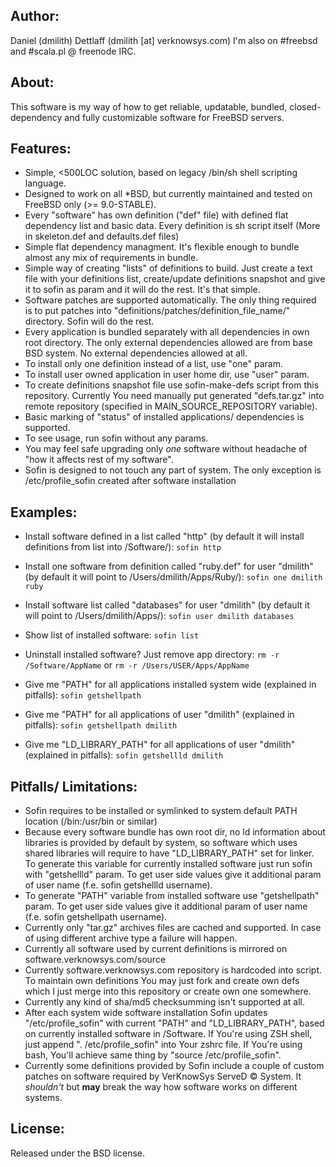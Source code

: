 ## Author:
Daniel (dmilith) Dettlaff (dmilith [at] verknowsys.com)
I'm also on #freebsd and #scala.pl @ freenode IRC.


## About:
This software is my way of how to get reliable, updatable, bundled, closed-dependency and fully
customizable software for FreeBSD servers.

    
## Features:
* Simple, <500LOC solution, based on legacy /bin/sh shell scripting language.
* Designed to work on all *BSD, but currently maintained and tested on FreeBSD only (>= 9.0-STABLE).
* Every "software" has own definition ("def" file) with defined flat dependency list and basic data.
  Every definition is sh script itself (More in skeleton.def and defaults.def files)
* Simple flat dependency managment. It's flexible enough to bundle almost any mix of requirements in bundle.
* Simple way of creating "lists" of definitions to build. Just create a text file with your definitions list,
  create/update definitions snapshot and give it to sofin as param and it will do the rest. It's that simple.
* Software patches are supported automatically. The only thing required is to put patches into
  "definitions/patches/definition_file_name/" directory. Sofin will do the rest.
* Every application is bundled separately with all dependencies in own root directory. The only external
  dependencies allowed are from base BSD system. No external dependencies allowed at all.
* To install only one definition instead of a list, use "one" param.
* To install user owned application in user home dir, use "user" param.
* To create definitions snapshot file use sofin-make-defs script from this repository. Currently You need
  manually put generated "defs.tar.gz" into remote repository (specified in MAIN_SOURCE_REPOSITORY variable).
* Basic marking of "status" of installed applications/ dependencies is supported.
* To see usage, run sofin without any params.
* You may feel safe upgrading only *one* software without headache of "how it affects rest of my software".
* Sofin is designed to not touch any part of system. The only exception is /etc/profile_sofin created after
  software installation


## Examples:
* Install software defined in a list called "http" (by default it will install definitions from list into /Software/):
    `sofin http`
        
* Install one software from definition called "ruby.def" for user "dmilith" (by default it will point to /Users/dmilith/Apps/Ruby/):
    `sofin one dmilith ruby`
        
* Install software list called "databases" for user "dmilith" (by default it will point to /Users/dmilith/Apps/):
    `sofin user dmilith databases`

* Show list of installed software:
    `sofin list`

* Uninstall installed software? Just remove app directory:
    `rm -r /Software/AppName`
    or
    `rm -r /Users/USER/Apps/AppName`

* Give me "PATH" for all applications installed system wide (explained in pitfalls):
    `sofin getshellpath`

* Give me "PATH" for all applications of user "dmilith" (explained in pitfalls):
    `sofin getshellpath dmilith`

* Give me "LD_LIBRARY_PATH" for all applications of user "dmilith" (explained in pitfalls):
    `sofin getshellld dmilith`



## Pitfalls/ Limitations:
* Sofin requires to be installed or symlinked to system default PATH location (/bin:/usr/bin or similar)
* Because every software bundle has own root dir, no ld information about libraries is provided by default
  by system, so software which uses shared libraries will require to have "LD_LIBRARY_PATH" set for linker.
  To generate this variable for currently installed software just run sofin with "getshellld" param.
  To get user side values give it additional param of user name (f.e. sofin getshellld username).
* To generate "PATH" variable from installed software use "getshellpath" param. To get user side values
  give it additional param of user name (f.e. sofin getshellpath username).
* Currently only "tar.gz" archives files are cached and supported. In case of using different archive
  type a failure will happen.
* Currently all software used by current definitions is mirrored on software.verknowsys.com/source
* Currently software.verknowsys.com repository is hardcoded into script. To maintain own definitions You may just
  fork and create own defs which I just merge into this repository or create own one somewhere.
* Currently any kind of sha/md5 checksumming isn't supported at all.
* After each system wide software installation Sofin updates "/etc/profile_sofin" with current "PATH" and "LD_LIBRARY_PATH",
  based on currently installed software in /Software. If You're using ZSH shell, just append ". /etc/profile_sofin" into
  Your zshrc file. If You're using bash, You'll achieve same thing by "source /etc/profile_sofin".
* Currently some definitions provided by Sofin include a couple of custom patches on software required
  by VerKnowSys ServeD © System. It *shouldn't* but **may** break the way how software works on different systems.


## License:
  Released under the BSD license.
